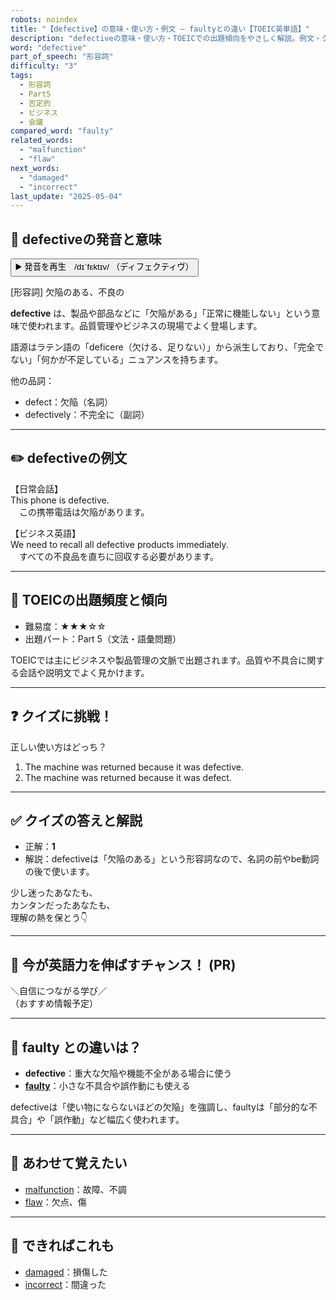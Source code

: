 ```yaml
---
robots: noindex
title: "【defective】の意味・使い方・例文 ― faultyとの違い【TOEIC英単語】"
description: "defectiveの意味・使い方・TOEICでの出題傾向をやさしく解説。例文・クイズ付きでfaultyとの違いもわかりやすく学べます。"
word: "defective"
part_of_speech: "形容詞"
difficulty: "3"
tags:
  - 形容詞
  - Part5
  - 否定的
  - ビジネス
  - 会議
compared_word: "faulty"
related_words:
  - "malfunction"
  - "flaw"
next_words:
  - "damaged"
  - "incorrect"
last_update: "2025-05-04"
---
```


## 🔰 defectiveの発音と意味

<button class="play-audio" onclick="playTTS('defective')">
  <span class="play-audio-main">
    ▶️ 発音を再生　/dɪˈfɛktɪv/
  </span>
  <span class="play-audio-sub">
    （ディフェクティヴ）
  </span>
</button>

[形容詞] 欠陥のある、不良の

**defective** は、製品や部品などに「欠陥がある」「正常に機能しない」という意味で使われます。品質管理やビジネスの現場でよく登場します。

語源はラテン語の「deficere（欠ける、足りない）」から派生しており、「完全でない」「何かが不足している」ニュアンスを持ちます。

他の品詞：  
- defect：欠陥（名詞）
- defectively：不完全に（副詞）

---

## ✏️ defectiveの例文

【日常会話】  
This phone is defective.  
　この携帯電話は欠陥があります。

【ビジネス英語】  
We need to recall all defective products immediately.  
　すべての不良品を直ちに回収する必要があります。

---

## 🎯 TOEICの出題頻度と傾向

- 難易度：★★★☆☆
- 出題パート：Part 5（文法・語彙問題）

TOEICでは主にビジネスや製品管理の文脈で出題されます。品質や不具合に関する会話や説明文でよく見かけます。

---

## ❓ クイズに挑戦！

正しい使い方はどっち？

1. The machine was returned because it was defective.  
2. The machine was returned because it was defect.

---

## ✅ クイズの答えと解説

- 正解：**1**
- 解説：defectiveは「欠陥のある」という形容詞なので、名詞の前やbe動詞の後で使います。

少し迷ったあなたも、  
カンタンだったあなたも、  
理解の熱を保とう👇️

---

## 🚀 今が英語力を伸ばすチャンス！ (PR)

<div class="info-center">
＼自信につながる学び／<br>  
（おすすめ情報予定）
</div>

---

## 🤔  faulty との違いは？

- **defective**：重大な欠陥や機能不全がある場合に使う
- **[faulty](/faulty)**：小さな不具合や誤作動にも使える

defectiveは「使い物にならないほどの欠陥」を強調し、faultyは「部分的な不具合」や「誤作動」など幅広く使われます。

---

## 🧩 あわせて覚えたい

- [malfunction](/malfunction)：故障、不調
- [flaw](/flaw)：欠点、傷

---

## 📖 できればこれも

- [damaged](/damaged)：損傷した
- [incorrect](/incorrect)：間違った

<!-- cvid: aid46_bid18 -->
